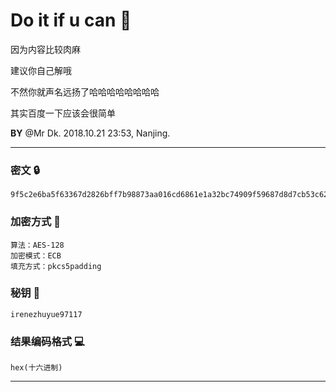# Do it if u can :jack_o_lantern:

因为内容比较肉麻

建议你自己解哦

不然你就声名远扬了哈哈哈哈哈哈哈哈

其实百度一下应该会很简单

__BY__ @Mr Dk. 2018.10.21 23:53, Nanjing.

---

### 密文 :lock:

```
9f5c2e6ba5f63367d2826bff7b98873aa016cd6861e1a32bc74909f59687d8d7cb53c625ab582cd4a93656dbd2eb3cde85841bc5709261d3781c1070133aebc224d30f3d1ce343c1f6a4a736f095e343390e6333830df0354cd1ee0b494f6e911634f9495568e492965e0e91726fe74a732428898c50708e25a8a269722956c475b2eccb67ad278fc96b77b7d4741d1eaa965b1fda153037b527b93ca06af012d1813f5acacc7d905ffb387fde9d4074
```

### 加密方式 :page_facing_up:

```
算法：AES-128
加密模式：ECB
填充方式：pkcs5padding
```

### 秘钥 :key:

```
irenezhuyue97117
```

### 结果编码格式 :computer:

```
hex(十六进制)
```

---

